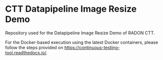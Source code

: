 # CTT Datapipeline Image Resize Demo
Repository used for the Datapipeline Image Resize Demo of RADON CTT.

For the Docker-based execution using the latest Docker containers, please follow the steps provided on https://continuous-testing-tool.readthedocs.io/.
